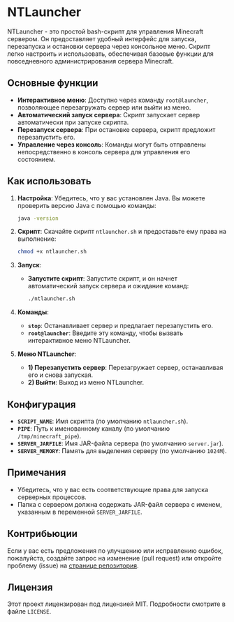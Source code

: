 # NTLauncher

NTLauncher - это простой bash-скрипт для управления Minecraft сервером. Он предоставляет удобный интерфейс для запуска, перезапуска и остановки сервера через консольное меню. Скрипт легко настроить и использовать, обеспечивая базовые функции для повседневного администрирования сервера Minecraft.

## Основные функции

- **Интерактивное меню**: Доступно через команду `root@launcher`, позволяющее перезагружать сервер или выйти из меню.
- **Автоматический запуск сервера**: Скрипт запускает сервер автоматически при запуске скрипта.
- **Перезапуск сервера**: При остановке сервера, скрипт предложит перезапустить его.
- **Управление через консоль**: Команды могут быть отправлены непосредственно в консоль сервера для управления его состоянием.

## Как использовать

1. **Настройка**: Убедитесь, что у вас установлен Java. Вы можете проверить версию Java с помощью команды:
   ```bash
   java -version
   ```

2. **Скрипт**: Скачайте скрипт `ntlauncher.sh` и предоставьте ему права на выполнение:
   ```bash
   chmod +x ntlauncher.sh
   ```

3. **Запуск**:
   - **Запустите скрипт**: Запустите скрипт, и он начнет автоматический запуск сервера и ожидание команд:
     ```bash
     ./ntlauncher.sh
     ```

4. **Команды**:
   - **`stop`**: Останавливает сервер и предлагает перезапустить его.
   - **`root@launcher`**: Введите эту команду, чтобы вызвать интерактивное меню NTLauncher.

5. **Меню NTLauncher**:
   - **1) Перезапустить сервер**: Перезагружает сервер, останавливая его и снова запуская.
   - **2) Выйти**: Выход из меню NTLauncher.

## Конфигурация

- **`SCRIPT_NAME`**: Имя скрипта (по умолчанию `ntlauncher.sh`).
- **`PIPE`**: Путь к именованному каналу (по умолчанию `/tmp/minecraft_pipe`).
- **`SERVER_JARFILE`**: Имя JAR-файла сервера (по умолчанию `server.jar`).
- **`SERVER_MEMORY`**: Память для выделения серверу (по умолчанию `1024M`).

## Примечания

- Убедитесь, что у вас есть соответствующие права для запуска серверных процессов.
- Папка с сервером должна содержать JAR-файл сервера с именем, указанным в переменной `SERVER_JARFILE`.

## Контрибьюции

Если у вас есть предложения по улучшению или исправлению ошибок, пожалуйста, создайте запрос на изменение (pull request) или откройте проблему (issue) на [странице репозитория](https://github.com/ваш_проект/NTLauncher).

## Лицензия

Этот проект лицензирован под лицензией MIT. Подробности смотрите в файле `LICENSE`.
